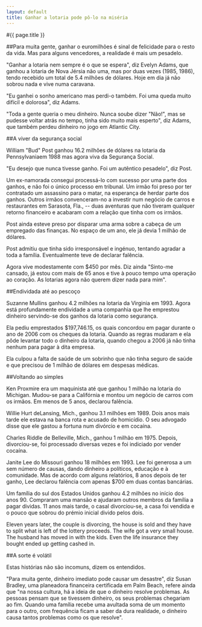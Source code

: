 ```yaml
---
layout: default
title: Ganhar a lotaria pode pô-lo na miséria
---
```


#{{ page.title }}

##Para muita gente, ganhar o euromilhões é sinal de felicidade para o resto da vida. Mas para alguns vencedores, a realidade é mais um pesadelo.

"Ganhar a lotaria nem sempre é o que se espera", diz Evelyn Adams, que ganhou a lotaria de Nova Jérsia não uma, mas por duas vezes (1985, 1986), tendo recebido um total de 5.4 milhões de dólares. Hoje em dia já não sobrou nada e vive numa caravana.

"Eu ganhei o sonho americano mas perdi-o também. Foi uma queda muito difícil e dolorosa", diz Adams.

"Toda a gente queria o meu dinheiro. Nunca soube dizer "Não!", mas se pudesse voltar atrás no tempo, tinha sido muito mais esperto", diz Adams, que também perdeu dinheiro no jogo em Atlantic City.

##A viver da segurança social

William "Bud" Post ganhou 16.2 milhões de dólares na lotaria da Pennsylvaniaem 1988 mas agora viva da Segurança Social.

"Eu desejo que nunca tivesse ganho. Foi um autêntico pesadelo", diz Post.

Um ex-namorada consegui processá-lo com sucesso por uma parte dos ganhos, e não foi o único processo em tribunal. Um irmão foi preso por ter contratado um assassino para o matar, na esperança de herdar parte dos ganhos. Outros irmãos convenceram-no a investir num negócio de carros e restaurantes em Sarasota, Fla., -- duas aventuras que não tiveram qualquer retorno financeiro e acabaram com a relação que tinha com os irmãos.

Post ainda esteve preso por disparar uma arma sobre a cabeça de um empregado das finanças. No espaço de um ano, ele já devia 1 milhão de dólares.

Post admitiu que tinha sido irresponsável e ingénuo, tentando agradar a toda a família. Eventualmente teve de declarar falência.

Agora vive modestamente com $450 por mês. Diz ainda "Sinto-me cansado, já estou com mais de 65 anos e tive à pouco tempo uma operação ao coração. As lotarias agora não querem dizer nada para mim".

##Endividada até ao pescoço

Suzanne Mullins ganhou 4.2 milhões na lotaria da Virginia em 1993. Agora está profundamente endividade a uma companhia que lhe emprestou dinheiro servindo-se dos ganhos da lotaria como segurança.

Ela pediu emprestados $197,746.15, os quais concordou em pagar durante o ano de 2006 com os cheques da lotaria. Quando as regras mudaram e ela pôde levantar todo o dinheiro da lotaria, quando chegou a 2006 já não tinha nenhum para pagar à dita empresa.

Ela culpou a falta de saúde de um sobrinho que não tinha seguro de saúde e que precisou de 1 milhão de dólares em despesas médicas.

##Voltando ao simples

Ken Proxmire era um maquinista até que ganhou 1 milhão na lotaria do Michigan. Mudou-se para a Califórnia e montou um negócio de carros com os irmãos. Em menos de 5 anos, declarou falência.

Willie Hurt deLansing, Mich., ganhou 3.1 milhões em 1989. Dois anos mais tarde ele estava na banca rota e acusado de homicídio. O seu advogado disse que ele gastou a fortuna num divórcio e em cocaína.

Charles Riddle de Belleville, Mich., ganhou 1 milhão em 1975. Depois, divorciou-se, foi processado diversas vezes e foi indiciado por vender cocaína.

Janite Lee do Missouri ganhou 18 milhões em 1993. Lee foi generosa a um sem número de causas, dando dinheiro a políticos, educação e à comunidade. Mas de acordo com alguns relatórios, 8 anos depois de ter ganho, Lee declarou falência com apenas $700 em duas contas bancárias.

Um família do sul dos Estados Unidos ganhou 4.2 milhões no início dos anos 90. Compraram uma mansão e ajudaram outros membros da família a pagar dividas. 11 anos mais tarde, o casal divorciou-se, a casa foi vendida e o pouco que sobrou do prémio inicial divido pelos dois.

Eleven years later, the couple is divorcing, the house is sold and they have to split what is left of the lottery proceeds. The wife got a very small house. The husband has moved in with the kids. Even the life insurance they bought ended up getting cashed in.

##A sorte é volátil

Estas histórias não são incomuns, dizem os entendidos.

"Para muita gente, dinheiro imediato pode causar um desastre", diz Susan Bradley, uma planeadora financeira certificada em Palm Beach, refere ainda que "na nossa cultura, há a ideia de que o dinheiro resolve problemas. As pessoas pensam que se tivessem dinheiro, os seus problemas chegariam ao fim. Quando uma família recebe uma avultada soma de um momento para o outro, com frequência ficam a saber da dura realidade, o dinheiro causa tantos problemas como os que resolve".